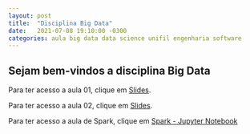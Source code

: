 ```yaml
---
layout: post
title:  "Disciplina Big Data"
date:   2021-07-08 19:10:00 -0300
categories: aula big data data science unifil engenharia software
---
```

## Sejam bem-vindos a disciplina **Big Data**

Para ter acesso a aula 01, clique em [Slides][aula01].

Para ter acesso a aula 02, clique em [Slides][aula02].

Para ter acesso a aula de Spark, clique em [Spark - Jupyter Notebook][spark]

[aula01]: /unifil/big-data/slides/aula01/index.html
[aula02]: /unifil/big-data/slides/aula02/index.html
[spark]: /unifil/big-data/slides/Big_Data_Como_instalar_o_PySpark_no_Google_Colab.ipynb
